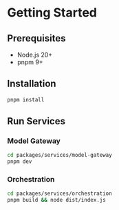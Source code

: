 # Getting Started

## Prerequisites

- Node.js 20+
- pnpm 9+

## Installation

```bash
pnpm install
```

## Run Services

### Model Gateway
```bash
cd packages/services/model-gateway
pnpm dev
```

### Orchestration
```bash
cd packages/services/orchestration
pnpm build && node dist/index.js
```
